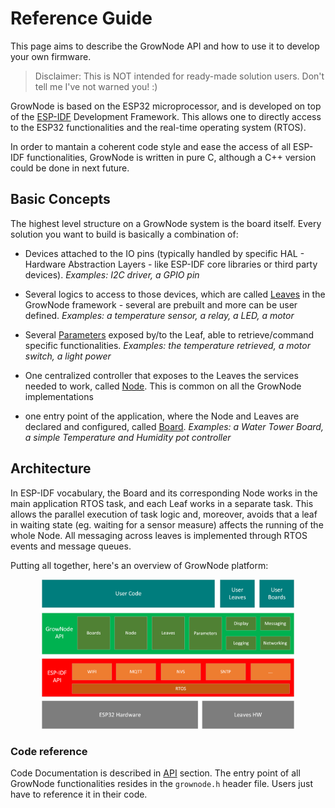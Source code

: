 
# Reference Guide

This page aims to describe the GrowNode API and how to use it to develop your own firmware. 

> Disclaimer: This is NOT intended for ready-made solution users. Don't tell me I've not warned you! :)

GrowNode is based on the ESP32 microprocessor, and is developed on top of the [ESP-IDF](https://docs.espressif.com/projects/esp-idf/en/latest/esp32/) Development Framework. This allows one to directly access to the ESP32 functionalities and the real-time operating system (RTOS).

In order to mantain a coherent code style and ease the access of all ESP-IDF functionalities, GrowNode is written in pure C, although a C++ version could be done in next future. 

## Basic Concepts

The highest level structure on a GrowNode system is the board itself. Every solution you want to build is basically a combination of:

- Devices attached to the IO pins (typically handled by specific HAL - Hardware Abstraction Layers - like ESP-IDF core libraries or third party devices). *Examples: I2C driver, a GPIO pin*

- Several logics to access to those devices, which are called [Leaves](leaves) in the GrowNode framework - several are prebuilt and more can be user defined. *Examples: a temperature sensor, a relay, a LED, a motor*

- Several [Parameters](parameters) exposed by/to the Leaf, able to retrieve/command specific functionalities. *Examples: the temperature retrieved, a motor switch, a light power*

- One centralized controller that exposes to the Leaves the services needed to work, called [Node](node). This is common on all the GrowNode implementations

- one entry point of the application, where the Node and Leaves are declared and configured, called [Board](boards). *Examples: a Water Tower Board, a simple Temperature and Humidity pot controller*

## Architecture

In ESP-IDF vocabulary, the Board and its corresponding Node works in the main application RTOS task, and each Leaf works in a separate task. This allows the parallel execution of task logic and, moreover, avoids that a leaf in waiting state (eg. waiting for a sensor measure) affects the running of the whole Node. All messaging across leaves is implemented through RTOS events and message queues.

Putting all together, here's an overview of GrowNode platform:

<p align="center">
<img src="../img/platform.png" width="80%">
</p>

### Code reference

Code Documentation is described in [API](../html/index.html) section. The entry point of all GrowNode functionalities resides in the `grownode.h` header file. Users just have to reference it in their code. 
















